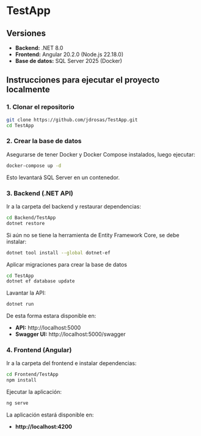 # TestApp

## Versiones

- **Backend:** .NET 8.0
- **Frontend:** Angular 20.2.0 (Node.js 22.18.0)
- **Base de datos:** SQL Server 2025 (Docker)

## Instrucciones para ejecutar el proyecto localmente

### 1. Clonar el repositorio
   ```bash
   git clone https://github.com/jdrosas/TestApp.git
   cd TestApp
   ```
   
### 2. Crear la base de datos
Asegurarse de tener Docker y Docker Compose instalados, luego ejecutar:
   ```bash
   docker-compose up -d
   ```
Esto levantará SQL Server en un contenedor.
	
### 3. Backend (.NET API)
Ir a la carpeta del backend y restaurar dependencias:
   ```bash
   cd Backend/TestApp
   dotnet restore
   ```
Si aún no se tiene la herramienta de Entity Framework Core, se debe instalar:
   ```bash
   dotnet tool install --global dotnet-ef
   ```
Aplicar migraciones para crear la base de datos
   ```bash
   cd TestApp
   dotnet ef database update
   ```
Lavantar la API:
   ```bash
   dotnet run
   ```
De esta forma estara disponible en:
- **API:** http://localhost:5000
- **Swagger UI:** http://localhost:5000/swagger

### 4. Frontend (Angular)
Ir a la carpeta del frontend e instalar dependencias:
   ```bash
   cd Frontend/TestApp
   npm install
   ```
Ejecutar la aplicación:
   ```bash
   ng serve
   ```
La aplicación estará disponible en:
- **http://localhost:4200**